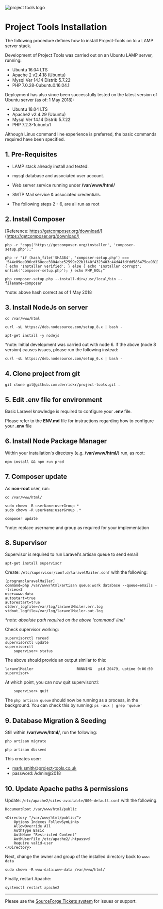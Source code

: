 ![project tools logo](https://project-tools.co.uk/project-tools.png)

# Project Tools Installation

The following procedure defines how to install Project-Tools on to a LAMP server stack.

Development of Project Tools was carried out on an Ubuntu LAMP server, running:

* Ubuntu 16.04 LTS
* Apache 2 v2.4.18 (Ubuntu)
* Mysql  Ver 14.14 Distrib 5.7.22
* PHP 7.0.28-0ubuntu0.16.04.1

Deployment has also since been successfully tested on the latest version of Ubuntu server (as of: 1 May 2018):

* Ubuntu 18.04 LTS
* Apache2 v2.4.29 (Ubuntu)
* Mysql  Ver 14.14 Distrib 5.7.22
* PHP 7.2.3-1ubuntu1

Although Linux command line experience is preferred, the basic commands required have been specified.


## 1.	Pre-Requisites

* LAMP stack already install and tested.

* mysql database and associated user account.

* Web server service running under **/var/www/html/**

* SMTP Mail service & associated credentials.

* The following steps 2 - 6, are all run as root


## 2.	Install Composer

[Reference: https://getcomposer.org/download/](https://getcomposer.org/download/)

    php -r "copy('https://getcomposer.org/installer', 'composer-setup.php');"

    php -r "if (hash_file('SHA384', 'composer-setup.php') === '544e09ee996cdf60ece3804abc52599c22b1f40f4323403c44d44fdfdd586475ca9813a858088ffbc1f233e9b180f061') { echo 'Installer verified'; } else { echo 'Installer corrupt'; unlink('composer-setup.php'); } echo PHP_EOL;"

    php composer-setup.php --install-dir=/usr/local/bin --filename=composer

*note: above hash correct as of 1 May 2018


## 3.	Install NodeJs on server

    cd /var/www/html

    curl -sL https://deb.nodesource.com/setup_8.x | bash -

    apt-get install -y nodejs

*note: Initial development was carried out with node 6. If the above (node 8 version) causes issues, please run the following instead:

    curl -sL https://deb.nodesource.com/setup_6.x | bash -


## 4.	Clone project from git

    git clone git@github.com:derrickr/project-tools.git .


## 5.	Edit .env file for environment

Basic Laravel knowledge is required to configure your **.env** file.

Please refer to the **ENV.md** file for instructions regarding how to configure your **.env** file


## 6.	Install Node Package Manager

Within your installation's directory (e.g. **/var/www/html/**) run, as root:

    npm install && npm run prod


## 7.	Composer update

As **non-root** user, run:

    cd /var/www/html/

    sudo chown -R userName:userGroup *
    sudo chown -R userName:userGroup .*

    composer update

*note: replace username and group as required for your implementation


## 8.	Supervisor

Supervisor is required to run Laravel's artisan queue to send email 

    apt-get install supervisor

Create: `/etc/supervisor/conf.d/laravelMailer.conf` with the following:

	[program:laravelMailer]
	command=php /var/www/html/artisan queue:work database --queue=emails --tries=3
	user=www-data
	autostart=true
	autorestart=true
	stderr_logfile=/var/log/laravelMailer.err.log
	stdout_logfile=/var/log/laravelMailer.out.log

_*note: absolute path required on the above 'command' line!_

Check supervisor working:

	supervisorctl reread
	supervisorctl update
	supervisorctl
		supervisor> status

The above should provide an output similar to this:

    laravelMailer                    RUNNING   pid 20479, uptime 0:06:50
    supervisor>

At which point, you can now quit supervisorctl:

		supervisor> quit

The `php artisan queue` should now be running as a process, in the background. You can check this by running: `ps -aux | grep 'queue'`


## 9.	Database Migration & Seeding

Still within **/var/www/html/**, run the following:

    php artisan migrate

    php artisan db:seed

This creates user:

* mark.smith@project-tools.co.uk
* password: Admin@2018


## 10.	Update Apache paths & permissions

Update: `/etc/apache2/sites-available/000-default.conf` with the following: 

    DocumentRoot /var/www/html/public

    <Directory "/var/www/html/public/">
		Options Indexes FollowSymLinks
		AllowOverride All
		AuthType Basic
		AuthName "Restricted Content"
		AuthUserFile /etc/apache2/.htpasswd
		Require valid-user
    </Directory>

Next, change the owner and group of the installed directory back to `www-data`

    sudo chown -R www-data:www-data /var/www/html/

Finally, restart Apache:

    systemctl restart apache2


----

Please use the [SourceForge Tickets system](https://sourceforge.net/p/project-tools/tickets/) for issues or support.
